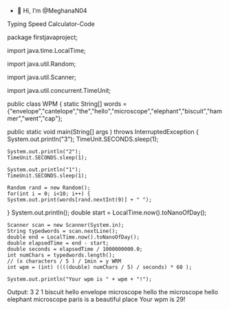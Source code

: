 - 👋 Hi, I’m @MeghanaN04

Typing Speed Calculator-Code

package firstjavaproject;

import java.time.LocalTime;

import java.util.Random;

import java.util.Scanner;

import java.util.concurrent.TimeUnit;

public class WPM {
  static String[] words = {"envelope","cantelope","the","hello","microscope","elephant","biscuit","hammer","went","cap"};
	
public static void main(String[] args ) throws InterruptedException {
	System.out.println("3");
	TimeUnit.SECONDS.sleep(1);
	
	System.out.println("2");
	TimeUnit.SECONDS.sleep(1);
	
	System.out.println("1");
	TimeUnit.SECONDS.sleep(1);
	
	Random rand = new Random();
	for(int i = 0; i<10; i++) {	
	System.out.print(words[rand.nextInt(9)] + " ");
	
}
	System.out.println();
	double start = LocalTime.now().toNanoOfDay();
	
	Scanner scan = new Scanner(System.in);
	String typedwords = scan.nextLine();
	double end = LocalTime.now().toNanoOfDay();
	double elapsedTime = end - start;
	double seconds = elapsedTime / 1000000000.0;
	int numChars = typedwords.length();
	// (x characters / 5 ) / 1min = y WRM
	int wpm = (int) ((((double) numChars / 5) / seconds) * 60 );
	
	System.out.println("Your wpm is " + wpm + "!");
	


Output:
3
2
1
biscuit hello envelope microscope hello the microscope hello elephant microscope 
paris is a beautiful place
Your wpm is 29!

